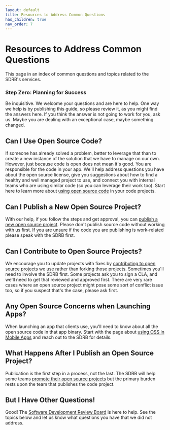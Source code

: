 ```yaml
---
layout: default
title: Resources to Address Common Questions
has_children: true
nav_order: 7
---
```


# Resources to Address Common Questions

This page in an index of common questions and topics related to the SDRB's services.

### Step Zero: Planning for Success
Be inquisitive. We welcome your questions and are here to help. One way we help is by publishing this guide, so please review it, as you might find the answers here. If you think the answer is not going to work for you, ask us. Maybe you are dealing with an exceptional case, maybe something changed.

## Can I Use Open Source Code?
If someone has already solved a problem, better to leverage that than to create a new instance of the solution that we have to manage on our own. However, just because code is open does not mean it's good. You are responsible for the code in your app. We'll help address questions you have about the open source license, give you suggestions about how to find a healthy and well managed project to use, and connect you with internal teams who are using similar code (so you can leverage their work too). Start here to learn more about [using open source code](../using/using.md) in your code projects.

## Can I Publish a New Open Source Project?
With our help, if you follow the steps and get approval, you can [publish a new open source project](../publishing/publishing.md). Please don't publish source code without working with us first. If you are unsure if the code you are publishing is work-related please speak with the SDRB first.

## Can I Contribute to Open Source Projects?
We encourage you to update projects with fixes by [contributing to open source projects](../contributing/contributing.md) we use rather than forking those projects. Sometimes you'll need to involve the SDRB first. Some projects ask you to sign a CLA, and we'll need to get that reviewed and approved first. There are very rare cases where an open source project might pose some sort of conflict issue too, so if you suspect that's the case, please ask first.

## Any Open Source Concerns when Launching Apps?
When launching an app that clients use, you'll need to know about all the open source code in that app binary. Start with the page about [using OSS in Mobile Apps](../using/mobile.md) and reach out to the SDRB for details.

## What Happens After I Publish an Open Source Project?
Publication is the first step in a process, not the last. The SDRB will help some teams [promote their open source projects](../evangelizing/support.md) but the primary burden rests upon the team that publishes the code project.

## But I Have Other Questions!
Good! The [Software Development Review Board](../resources/the-sdrb.md) is here to help. See the topics below and let us know what questions you have that we did not address.
